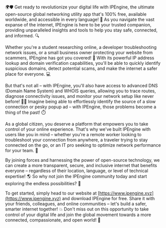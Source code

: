 🌍🛡️ Get ready to revolutionize your digital life with IPEngine, the ultimate open-source global networking utility app that's 100% free, available worldwide, and accessible in every language! 📡 As you navigate the vast expanse of the internet, IPEngine is here to be your trusted companion, providing unparalleled insights and tools to help you stay safe, connected, and informed. 🔍

Whether you're a student researching online, a developer troubleshooting network issues, or a small business owner protecting your website from scammers, IPEngine has got you covered! 🚀 With its powerful IP address lookup and domain verification capabilities, you'll be able to quickly identify suspicious domains, detect potential scams, and make the internet a safer place for everyone. 💻

But that's not all – with IPEngine, you'll also have access to advanced DNS (Domain Name System) and WHOIS queries, allowing you to trace routes, diagnose connectivity issues, and monitor your network setup like never before! 🕵️‍♂️ Imagine being able to effortlessly identify the source of a slow connection or pesky popup ad – with IPEngine, those problems become a thing of the past! ⏱️

As a global citizen, you deserve a platform that empowers you to take control of your online experience. That's why we've built IPEngine with users like you in mind – whether you're a remote worker looking to troubleshoot your connection from anywhere, a traveler trying to stay connected on the go, or an IT pro seeking to optimize network performance for your team. 🌈

By joining forces and harnessing the power of open-source technology, we can create a more transparent, secure, and inclusive internet that benefits everyone – regardless of their location, language, or level of technical expertise! 🌎 So why not join the IPEngine community today and start exploring the endless possibilities? 🚀

To get started, simply head to our website at [https://www.ipengine.xyz](https://www.ipengine.xyz) and download IPEngine for free. Share it with your friends, colleagues, and online communities – let's build a safer, smarter internet together! 💥 Don't miss out on this opportunity to take control of your digital life and join the global movement towards a more connected, compassionate, and open world! 🌟